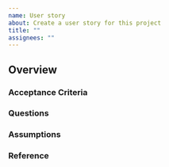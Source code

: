 ```yaml
---
name: User story
about: Create a user story for this project
title: ""
assignees: ""
---
```


## Overview

<!--
Describe the goal or feature or two, usually in the form of a user story.
As a [USER], I want to [TASK], so that [REASON]
-->

### Acceptance Criteria

<!-- Ask yourself, are these criteria testable?

- [ ] List of what needs to be true
- [ ] to consider this done
- [ ] done done
-->

### Questions

<!--
- List any questions?
- That you are unsure of the answer?
-->

### Assumptions

<!--
- List any assumptions that
- You are making in terms of time-frame,
- Output, or general context setting
-->

### Reference

<!--
- [Reference](links)
- [To issues](or-any-inspiration)
- [That might be](helpful)
-->
